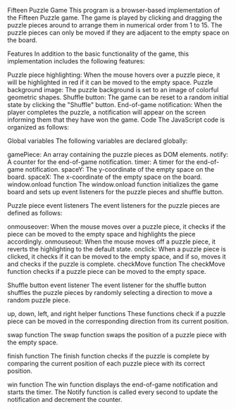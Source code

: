 Fifteen Puzzle Game
This program is a browser-based implementation of the Fifteen Puzzle game. The game is played by clicking and dragging the puzzle pieces around to arrange them in numerical order from 1 to 15. The puzzle pieces can only be moved if they are adjacent to the empty space on the board.

Features
In addition to the basic functionality of the game, this implementation includes the following features:

Puzzle piece highlighting: When the mouse hovers over a puzzle piece, it will be highlighted in red if it can be moved to the empty space.
Puzzle background image: The puzzle background is set to an image of colorful geometric shapes.
Shuffle button: The game can be reset to a random initial state by clicking the "Shuffle" button.
End-of-game notification: When the player completes the puzzle, a notification will appear on the screen informing them that they have won the game.
Code
The JavaScript code is organized as follows:

Global variables
The following variables are declared globally:

gamePiece: An array containing the puzzle pieces as DOM elements.
notify: A counter for the end-of-game notification.
timer: A timer for the end-of-game notification.
spaceY: The y-coordinate of the empty space on the board.
spaceX: The x-coordinate of the empty space on the board.
window.onload function
The window.onload function initializes the game board and sets up event listeners for the puzzle pieces and shuffle button.

Puzzle piece event listeners
The event listeners for the puzzle pieces are defined as follows:

onmouseover: When the mouse moves over a puzzle piece, it checks if the piece can be moved to the empty space and highlights the piece accordingly.
onmouseout: When the mouse moves off a puzzle piece, it reverts the highlighting to the default state.
onclick: When a puzzle piece is clicked, it checks if it can be moved to the empty space, and if so, moves it and checks if the puzzle is complete.
checkMove function
The checkMove function checks if a puzzle piece can be moved to the empty space.

Shuffle button event listener
The event listener for the shuffle button shuffles the puzzle pieces by randomly selecting a direction to move a random puzzle piece.

up, down, left, and right helper functions
These functions check if a puzzle piece can be moved in the corresponding direction from its current position.

swap function
The swap function swaps the position of a puzzle piece with the empty space.

finish function
The finish function checks if the puzzle is complete by comparing the current position of each puzzle piece with its correct position.

win function
The win function displays the end-of-game notification and starts the timer. The Notify function is called every second to update the notification and decrement the counter.




